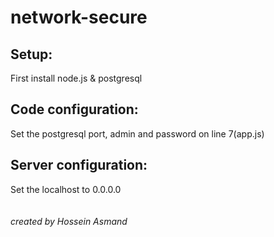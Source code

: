 # network-secure

## Setup:
First install node.js & postgresql 
## Code configuration:
Set the postgresql port, admin and password on line 7(app.js)
## Server configuration:
Set the localhost to 0.0.0.0
<br>
<br>
<br>
*created by Hossein Asmand*
